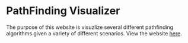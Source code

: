 # PathFinding Visualizer

The purpose of this website is visuzlize several different pathfinding algorithms given a variety of different scenarios. View the website [here](http://ethankeystone.github.io).
